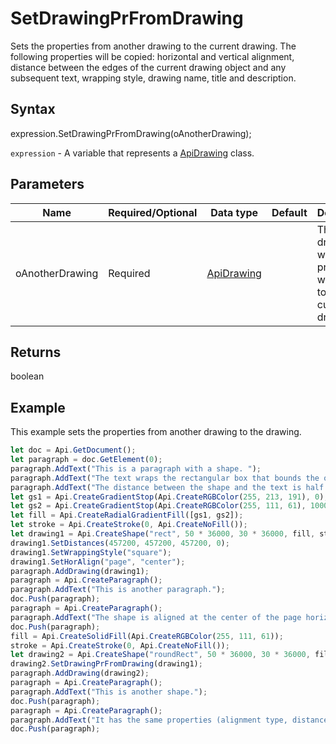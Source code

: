 # SetDrawingPrFromDrawing

Sets the properties from another drawing to the current drawing.
The following properties will be copied: horizontal and vertical alignment, distance between the edges of the current drawing object and any subsequent text, wrapping style, drawing name, title and description.

## Syntax

expression.SetDrawingPrFromDrawing(oAnotherDrawing);

`expression` - A variable that represents a [ApiDrawing](../ApiDrawing.md) class.

## Parameters

| **Name** | **Required/Optional** | **Data type** | **Default** | **Description** |
| ------------- | ------------- | ------------- | ------------- | ------------- |
| oAnotherDrawing | Required | [ApiDrawing](../../ApiDrawing/ApiDrawing.md) |  | The drawing which properties will be set to the current drawing. |

## Returns

boolean

## Example

This example sets the properties from another drawing to the drawing.

```javascript
let doc = Api.GetDocument();
let paragraph = doc.GetElement(0);
paragraph.AddText("This is a paragraph with a shape. ");
paragraph.AddText("The text wraps the rectangular box that bounds the object. ");
paragraph.AddText("The distance between the shape and the text is half an inch (457200 English measure units).");
let gs1 = Api.CreateGradientStop(Api.CreateRGBColor(255, 213, 191), 0);
let gs2 = Api.CreateGradientStop(Api.CreateRGBColor(255, 111, 61), 100000);
let fill = Api.CreateRadialGradientFill([gs1, gs2]);
let stroke = Api.CreateStroke(0, Api.CreateNoFill());
let drawing1 = Api.CreateShape("rect", 50 * 36000, 30 * 36000, fill, stroke);
drawing1.SetDistances(457200, 457200, 457200, 0);
drawing1.SetWrappingStyle("square");
drawing1.SetHorAlign("page", "center");
paragraph.AddDrawing(drawing1);
paragraph = Api.CreateParagraph();
paragraph.AddText("This is another paragraph.");
doc.Push(paragraph);
paragraph = Api.CreateParagraph();
paragraph.AddText("The shape is aligned at the center of the page horizontally.");
doc.Push(paragraph);
fill = Api.CreateSolidFill(Api.CreateRGBColor(255, 111, 61));
stroke = Api.CreateStroke(0, Api.CreateNoFill());
let drawing2 = Api.CreateShape("roundRect", 50 * 36000, 30 * 36000, fill, stroke);
drawing2.SetDrawingPrFromDrawing(drawing1);
paragraph.AddDrawing(drawing2);
paragraph = Api.CreateParagraph();
paragraph.AddText("This is another shape.");
doc.Push(paragraph);
paragraph = Api.CreateParagraph();
paragraph.AddText("It has the same properties (alignment type, distances and wrapping type) as the shape above.");
doc.Push(paragraph);
```
